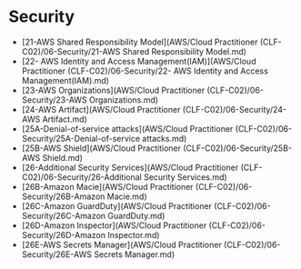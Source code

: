 # Security

- [21-AWS Shared Responsibility Model](AWS/Cloud Practitioner (CLF-C02)/06-Security/21-AWS Shared Responsibility Model.md)
- [22- AWS Identity and Access Management(IAM)](AWS/Cloud Practitioner (CLF-C02)/06-Security/22- AWS Identity and Access Management(IAM).md)
- [23-AWS Organizations](AWS/Cloud Practitioner (CLF-C02)/06-Security/23-AWS Organizations.md)
- [24-AWS Artifact](AWS/Cloud Practitioner (CLF-C02)/06-Security/24-AWS Artifact.md)
- [25A-Denial-of-service attacks](AWS/Cloud Practitioner (CLF-C02)/06-Security/25A-Denial-of-service attacks.md)
- [25B-AWS Shield](AWS/Cloud Practitioner (CLF-C02)/06-Security/25B-AWS Shield.md)
- [26-Additional Security Services](AWS/Cloud Practitioner (CLF-C02)/06-Security/26-Additional Security Services.md)
- [26B-Amazon Macie](AWS/Cloud Practitioner (CLF-C02)/06-Security/26B-Amazon Macie.md)
- [26C-Amazon GuardDuty](AWS/Cloud Practitioner (CLF-C02)/06-Security/26C-Amazon GuardDuty.md)
- [26D-Amazon Inspector](AWS/Cloud Practitioner (CLF-C02)/06-Security/26D-Amazon Inspector.md)
- [26E-AWS Secrets Manager](AWS/Cloud Practitioner (CLF-C02)/06-Security/26E-AWS Secrets Manager.md)
